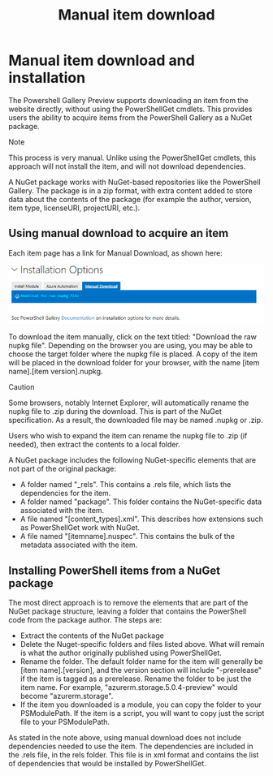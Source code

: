 ﻿---
ms.date:  06/26/18
contributor:  JKeithB
keywords:  gallery,powershell,psgallery
title:  Manual item download 
---
# Manual item download and installation

The Powershell Gallery Preview supports downloading an item from the website directly, without using the PowerShellGet cmdlets. 
This provides users the ability to acquire items from the PowerShell Gallery as a NuGet package. 

> [!NOTE]
> This process is very manual. Unlike using the PowerShellGet cmdlets, this approach will not install the item, and will not download dependencies. 

A NuGet package works with NuGet-based repositories like the PowerShell Gallery. 
The package is in a zip format, with extra content added to store data about the contents of the package (for example the author, version, item type, licenseURI, projectURI, etc.). 

## Using manual download to acquire an item

Each item page has a link for Manual Download, as shown here:

![Manual Download](../../Images/Manual_Item_Download.PNG)

To download the item manually, click on the text titled: "Download the raw nupkg file". 
Depending on the browser you are using, you may be able to choose the target folder where the nupkg file is placed. 
A copy of the item will be placed in the download folder for your browser, with the name [item name].[item version].nupkg. 

> [!CAUTION]
> Some browsers, notably Internet Explorer, will automatically rename the nupkg file to .zip during the download. 
This is part of the NuGet specification. 
As a result, the downloaded file may be named .nupkg or .zip. 

Users who wish to expand the item can rename the nupkg file to .zip (if needed), then extract the contents to a local folder. 

A NuGet package includes the following NuGet-specific elements that are not part of the original package:

* A folder named "_rels". This contains a .rels file, which lists the dependencies for the item. 
* A folder named "package". This folder contains the NuGet-specific data associated with the item.
* A file named "[content_types].xml". This describes how extensions such as PowerShellGet work with NuGet.
* A file named "[itemname].nuspec". This contains the bulk of the metadata associated with the item.

## Installing PowerShell items from a NuGet package

The most direct approach is to remove the elements that are part of the NuGet package structure, leaving a folder that contains the PowerShell code from the package author. 
The steps are:

* Extract the contents of the NuGet package 
* Delete the Nuget-specific folders and files listed above. What will remain is what the author originally published using PowerShellGet. 
* Rename the folder. The default folder name for the item will generally be [item name].[version], and the version section will include "-prerelease" if the item is tagged as a prerelease. Rename the folder to be just the item name. For example, "azurerm.storage.5.0.4-preview" would become "azurerm.storage". 
* If the item you downloaded is a module, you can copy the folder to your PSModulePath. If the item is a script, you will want to copy just the script file to your PSModulePath.

As stated in the note above, using manual download does not include dependencies needed to use the item. 
The dependencies are included in the .rels file, in the rels folder. 
This file is in xml format and contains the list of dependencies that would be installed by PowerShellGet. 

